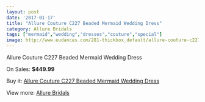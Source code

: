 ```yaml
---
layout: post
date: '2017-01-17'
title: "Allure Couture C227 Beaded Mermaid Wedding Dress"
category: Allure Bridals
tags: ["mermaid","wedding","dresses","couture","special"]
image: http://www.eudances.com/281-thickbox_default/allure-couture-c227-beaded-mermaid-wedding-dress.jpg
---
```

Allure Couture C227 Beaded Mermaid Wedding Dress

On Sales: **$449.99**
<a href="https://www.eudances.com/en/allure-bridals/86-allure-couture-c227-beaded-mermaid-wedding-dress.html"><amp-img layout="responsive" width="600" height="600" src="//www.eudances.com/281-thickbox_default/allure-couture-c227-beaded-mermaid-wedding-dress.jpg" alt="Allure Couture C227 Beaded Mermaid Wedding Dress 0" /></a>
<a href="https://www.eudances.com/en/allure-bridals/86-allure-couture-c227-beaded-mermaid-wedding-dress.html"><amp-img layout="responsive" width="600" height="600" src="//www.eudances.com/282-thickbox_default/allure-couture-c227-beaded-mermaid-wedding-dress.jpg" alt="Allure Couture C227 Beaded Mermaid Wedding Dress 1" /></a>
<a href="https://www.eudances.com/en/allure-bridals/86-allure-couture-c227-beaded-mermaid-wedding-dress.html"><amp-img layout="responsive" width="600" height="600" src="//www.eudances.com/283-thickbox_default/allure-couture-c227-beaded-mermaid-wedding-dress.jpg" alt="Allure Couture C227 Beaded Mermaid Wedding Dress 2" /></a>

Buy it: [Allure Couture C227 Beaded Mermaid Wedding Dress](https://www.eudances.com/en/allure-bridals/86-allure-couture-c227-beaded-mermaid-wedding-dress.html "Allure Couture C227 Beaded Mermaid Wedding Dress")

View more: [Allure Bridals](https://www.eudances.com/en/2-allure-bridals "Allure Bridals")